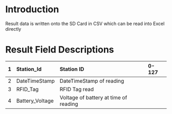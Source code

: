 # Introduction #

Result data is written onto the SD Card in CSV which can be read into Excel directly

# Result Field Descriptions #

| 1 | Station\_Id | Station ID | 0-127 |
|:--|:------------|:-----------|:------|
| 2 | DateTimeStamp| DateTimeStamp of reading |       |
| 3 | RFID\_Tag   | RFID Tag read |       |
| 4 | Battery\_Voltage | Voltage of battery at time of reading |       |